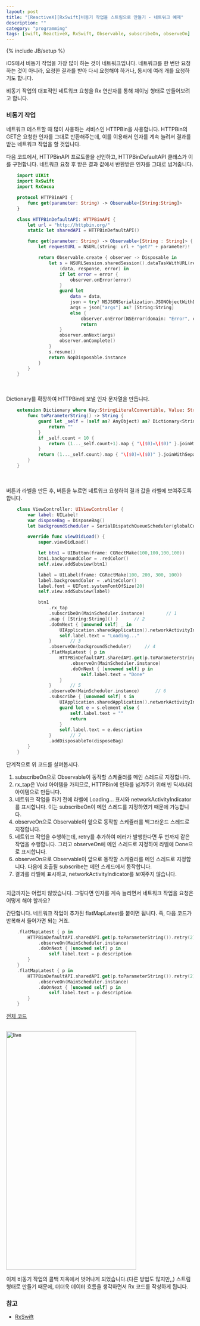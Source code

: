 ```yaml
---
layout: post
title: "[ReactiveX][RxSwift]비동기 작업을 스트림으로 만들기 - 네트워크 예제"
description: ""
category: "programming"
tags: [swift, ReactiveX, RxSwift, Observable, subscribeOn, observeOn]
---
```

{% include JB/setup %}

iOS에서 비동기 작업을 가장 많이 하는 것이 네트워크입니다. 네트워크를 한 번만 요청하는 것이 아니라, 요청한 결과를 받아 다시 요청해야 하거나, 동시에 여러 개를 요청하기도 합니다.

비동기 작업의 대표적인 네트워크 요청을 Rx 연산자를 통해 체이닝 형태로 만들어보려고 합니다.

### 비동기 작업

네트워크 테스트할 때 많이 사용하는 서비스인 HTTPBin을 사용합니다. HTTPBin의 GET은 요청한 인자를 그대로 반환해주는데, 이를 이용해서 인자를 계속 늘려서 결과를 받는 네트워크 작업을 할 것입니다.

다음 코드에서, HTTPBinAPI 프로토콜을 선언하고, HTTPBinDefaultAPI 클래스가 이를 구현합니다. 네트워크 요청 후 받은 결과 값에서 반환받은 인자를 그대로 넘겨줍니다.

```swift
	import UIKit
	import RxSwift
	import RxCocoa

	protocol HTTPBinAPI {
		func get(parameter: String) -> Observable<[String:String]>
	}

	class HTTPBinDefaultAPI: HTTPBinAPI {
		let url = "http://httpbin.org/"
		static let sharedAPI = HTTPBinDefaultAPI()

		func get(parameter: String) -> Observable<[String : String]> {
			let requestURL = NSURL(string: url + "get?" + parameter)!

			return Observable.create { observer -> Disposable in
				let s = NSURLSession.sharedSession().dataTaskWithURL(requestURL) {
					(data, response, error) in
					if let error = error {
						observer.onError(error)
					}
					guard let
						data = data,
						json = try? NSJSONSerialization.JSONObjectWithData(data, options: []),
						args = json["args"] as? [String:String]
						else {
							observer.onError(NSError(domain: "Error", code: 1, userInfo: nil))
							return
					}
					observer.onNext(args)
					observer.onComplete()
				}
				s.resume()
				return NopDisposable.instance
			}
		}
	}
```

<br/><br/>Dictionary를 확장하여 HTTPBin에 보낼 인자 문자열을 만듭니다.

```swift
	extension Dictionary where Key:StringLiteralConvertible, Value: StringLiteralConvertible {
		func toParameterString() -> String {
			guard let _self = (self as? AnyObject) as? Dictionary<String, String> else {
				return ""
			}
			if _self.count < 10 {
				return (1..._self.count+1).map { "\($0)=\($0)" }.joinWithSeparator("&")
			}
			return (1..._self.count).map { "\($0)=\($0)" }.joinWithSeparator("&")
		}
	}
```


<br/><br/>버튼과 라벨을 만든 후, 버튼을 누르면 네트워크 요청하여 결과 값을 라벨에 보여주도록 합니다.

```swift
	class ViewController: UIViewController {
		var label: UILabel!
		var disposeBag = DisposeBag()
		let backgroundScheduler = SerialDispatchQueueScheduler(globalConcurrentQueueQOS: .Background)

		override func viewDidLoad() {
			super.viewDidLoad()

			let btn1 = UIButton(frame: CGRectMake(100,100,100,100))
			btn1.backgroundColor = .redColor()
			self.view.addSubview(btn1)

			label = UILabel(frame: CGRectMake(100, 200, 300, 100))
			label.backgroundColor = .whiteColor()
			label.font = UIFont.systemFontOfSize(20)
			self.view.addSubview(label)

			btn1
				.rx_tap
				.subscribeOn(MainScheduler.instance)		// 1
				.map { [String:String]() }		// 2
				.doOnNext { [unowned self] _ in
					UIApplication.sharedApplication().networkActivityIndicatorVisible = true
					self.label.text = "Loading..."
				}		// 3
				.observeOn(backgroundScheduler)		// 4
				.flatMapLatest { p in
					HTTPBinDefaultAPI.sharedAPI.get(p.toParameterString()).retry(2)
						.observeOn(MainScheduler.instance)
						.doOnNext { [unowned self] p in
							self.label.text = "Done"
					}
				}		// 5
				.observeOn(MainScheduler.instance)		// 6
				.subscribe { [unowned self] s in
					UIApplication.sharedApplication().networkActivityIndicatorVisible = false
					guard let e = s.element else {
						self.label.text = ""
						return
					}
					self.label.text = e.description
				}		// 7
				.addDisposableTo(disposeBag)
		}
	}
```

단계적으로 위 코드를 살펴봅시다.

1. subscribeOn으로 Observable이 동작할 스케쥴러를 메인 스레드로 지정합니다.
2. rx_tap은 Void 아이템을 가지므로, HTTPBin에 인자를 넘겨주기 위해 빈 딕셔너리 아이템으로 만듭니다.
3. 네트워크 작업을 하기 전에 라벨에 Loading... 표시와 networkActivityIndicator를 표시합니다. 이는 subscribeOn이 메인 스레드를 지정하였기 때문에 가능합니다.
4. observeOn으로 Observable이 앞으로 동작할 스케쥴러를 백그라운드 스레드로 지정합니다.
5. 네트워크 작업을 수행하는데, retry를 추가하여 에러가 발행한다면 두 번까지 같은 작업을 수행합니다. 그리고 observeOn에 메인 스레드로 지정하여 라벨에 Done으로 표시합니다.
6. observeOn으로 Observable이 앞으로 동작할 스케쥴러를 메인 스레드로 지정합니다. 다음에 호출될 subscribe는 메인 스레드에서 동작합니다.
7. 결과를 라벨에 표시하고, networkActivityIndicator를 보여주지 않습니다.

<br/>지금까지는 어렵지 않았습니다. 그렇다면 인자를 계속 늘리면서 네트워크 작업을 요청은 어떻게 해야 할까요?

간단합니다. 네트워크 작업이 추가된 flatMapLatest를 붙이면 됩니다. 즉, 다음 코드가 반복해서 들어가면 되는 거죠.

```swift
	.flatMapLatest { p in
		HTTPBinDefaultAPI.sharedAPI.get(p.toParameterString()).retry(2)
			.observeOn(MainScheduler.instance)
			.doOnNext { [unowned self] p in
				self.label.text = p.description
		}
	}
	.flatMapLatest { p in
		HTTPBinDefaultAPI.sharedAPI.get(p.toParameterString()).retry(2)
			.observeOn(MainScheduler.instance)
			.doOnNext { [unowned self] p in
				self.label.text = p.description
		}
	}
```

[전체 코드](https://gist.github.com/minsOne/fddfa60bc13989bfd15707894f5d69b2)

<br/><a data-flickr-embed="true"  href="https://www.flickr.com/photos/134677242@N06/26422927964/in/dateposted-public/" title="live"><img src="https://farm8.staticflickr.com/7657/26422927964_351a276f9d_z.jpg" width="349" height="640" alt="live"></a><script async src="//embedr.flickr.com/assets/client-code.js" charset="utf-8"></script>

이제 비동기 작업의 콜백 지옥에서 벗어나게 되었습니다.(다른 방법도 많지만,,) 스트림 형태로 만들기 때문에, 더더욱 데이터 흐름을 생각하면서 Rx 코드를 작성하게 됩니다.

### 참고

* [RxSwift](https://github.com/ReactiveX/RxSwift)

